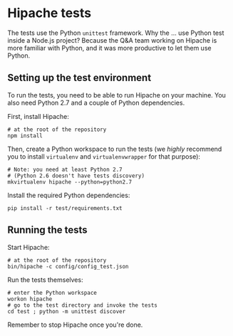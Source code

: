 Hipache tests
=============

The tests use the Python `unittest` framework. Why the ... use Python test inside a Node.js project? Because the Q&A team working on Hipache is more familiar with Python, and it was more productive to let them use Python.


Setting up the test environment
-------------------------------

To run the tests, you need to be able to run Hipache on your machine. You also need Python 2.7 and a couple of Python dependencies.

First, install Hipache:

    # at the root of the repository
    npm install

Then, create a Python workspace to run the tests (we *highly* recommend you to install `virtualenv` and `virtualenvwrapper` for that purpose):

    # Note: you need at least Python 2.7
    # (Python 2.6 doesn't have tests discovery)
    mkvirtualenv hipache --python=python2.7

Install the required Python dependencies:

    pip install -r test/requirements.txt


Running the tests
-----------------

Start Hipache:

    # at the root of the repository
    bin/hipache -c config/config_test.json

Run the tests themselves:

    # enter the Python workspace
    workon hipache
    # go to the test directory and invoke the tests
    cd test ; python -m unittest discover

Remember to stop Hipache once you're done.
